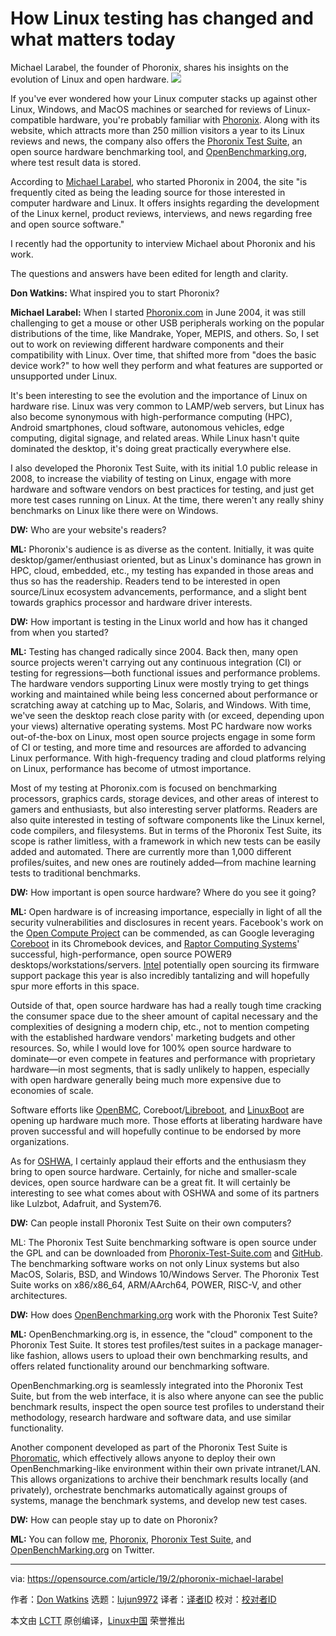 [#]: collector: (lujun9972)
[#]: translator: ( )
[#]: reviewer: ( )
[#]: publisher: ( )
[#]: url: ( )
[#]: subject: (How Linux testing has changed and what matters today)
[#]: via: (https://opensource.com/article/19/2/phoronix-michael-larabel)
[#]: author: (Don Watkins https://opensource.com/users/don-watkins)

How Linux testing has changed and what matters today
======
Michael Larabel, the founder of Phoronix, shares his insights on the evolution of Linux and open hardware.
![](https://opensource.com/sites/default/files/styles/image-full-size/public/lead-images/mistake_bug_fix_find_error.png?itok=PZaz3dga)

If you've ever wondered how your Linux computer stacks up against other Linux, Windows, and MacOS machines or searched for reviews of Linux-compatible hardware, you're probably familiar with [Phoronix][1]. Along with its website, which attracts more than 250 million visitors a year to its Linux reviews and news, the company also offers the [Phoronix Test Suite][2], an open source hardware benchmarking tool, and [OpenBenchmarking.org][3], where test result data is stored.

According to [Michael Larabel][4], who started Phoronix in 2004, the site "is frequently cited as being the leading source for those interested in computer hardware and Linux. It offers insights regarding the development of the Linux kernel, product reviews, interviews, and news regarding free and open source software."

I recently had the opportunity to interview Michael about Phoronix and his work.

The questions and answers have been edited for length and clarity.

**Don Watkins:** What inspired you to start Phoronix?

**Michael Larabel:** When I started [Phoronix.com][5] in June 2004, it was still challenging to get a mouse or other USB peripherals working on the popular distributions of the time, like Mandrake, Yoper, MEPIS, and others. So, I set out to work on reviewing different hardware components and their compatibility with Linux. Over time, that shifted more from "does the basic device work?" to how well they perform and what features are supported or unsupported under Linux.

It's been interesting to see the evolution and the importance of Linux on hardware rise. Linux was very common to LAMP/web servers, but Linux has also become synonymous with high-performance computing (HPC), Android smartphones, cloud software, autonomous vehicles, edge computing, digital signage, and related areas. While Linux hasn't quite dominated the desktop, it's doing great practically everywhere else.

I also developed the Phoronix Test Suite, with its initial 1.0 public release in 2008, to increase the viability of testing on Linux, engage with more hardware and software vendors on best practices for testing, and just get more test cases running on Linux. At the time, there weren't any really shiny benchmarks on Linux like there were on Windows.

**DW:** Who are your website's readers?

**ML:** Phoronix's audience is as diverse as the content. Initially, it was quite desktop/gamer/enthusiast oriented, but as Linux's dominance has grown in HPC, cloud, embedded, etc., my testing has expanded in those areas and thus so has the readership. Readers tend to be interested in open source/Linux ecosystem advancements, performance, and a slight bent towards graphics processor and hardware driver interests.

**DW:** How important is testing in the Linux world and how has it changed from when you started?

**ML:** Testing has changed radically since 2004. Back then, many open source projects weren't carrying out any continuous integration (CI) or testing for regressions—both functional issues and performance problems. The hardware vendors supporting Linux were mostly trying to get things working and maintained while being less concerned about performance or scratching away at catching up to Mac, Solaris, and Windows. With time, we've seen the desktop reach close parity with (or exceed, depending upon your views) alternative operating systems. Most PC hardware now works out-of-the-box on Linux, most open source projects engage in some form of CI or testing, and more time and resources are afforded to advancing Linux performance. With high-frequency trading and cloud platforms relying on Linux, performance has become of utmost importance.

Most of my testing at Phoronix.com is focused on benchmarking processors, graphics cards, storage devices, and other areas of interest to gamers and enthusiasts, but also interesting server platforms. Readers are also quite interested in testing of software components like the Linux kernel, code compilers, and filesystems. But in terms of the Phoronix Test Suite, its scope is rather limitless, with a framework in which new tests can be easily added and automated. There are currently more than 1,000 different profiles/suites, and new ones are routinely added—from machine learning tests to traditional benchmarks.

**DW:** How important is open source hardware? Where do you see it going?

**ML:** Open hardware is of increasing importance, especially in light of all the security vulnerabilities and disclosures in recent years. Facebook's work on the [Open Compute Project][6] can be commended, as can Google leveraging [Coreboot][7] in its Chromebook devices, and [Raptor Computing Systems][8]' successful, high-performance, open source POWER9 desktops/workstations/servers. [Intel][9] potentially open sourcing its firmware support package this year is also incredibly tantalizing and will hopefully spur more efforts in this space.

Outside of that, open source hardware has had a really tough time cracking the consumer space due to the sheer amount of capital necessary and the complexities of designing a modern chip, etc., not to mention competing with the established hardware vendors' marketing budgets and other resources. So, while I would love for 100% open source hardware to dominate—or even compete in features and performance with proprietary hardware—in most segments, that is sadly unlikely to happen, especially with open hardware generally being much more expensive due to economies of scale.

Software efforts like [OpenBMC][10], Coreboot/[Libreboot][11], and [LinuxBoot][12] are opening up hardware much more. Those efforts at liberating hardware have proven successful and will hopefully continue to be endorsed by more organizations.

As for [OSHWA][13], I certainly applaud their efforts and the enthusiasm they bring to open source hardware. Certainly, for niche and smaller-scale devices, open source hardware can be a great fit. It will certainly be interesting to see what comes about with OSHWA and some of its partners like Lulzbot, Adafruit, and System76.

**DW:** Can people install Phoronix Test Suite on their own computers?

ML: The Phoronix Test Suite benchmarking software is open source under the GPL and can be downloaded from [Phoronix-Test-Suite.com][2] and [GitHub][14]. The benchmarking software works on not only Linux systems but also MacOS, Solaris, BSD, and Windows 10/Windows Server. The Phoronix Test Suite works on x86/x86_64, ARM/AArch64, POWER, RISC-V, and other architectures.

**DW:** How does [OpenBenchmarking.org][15] work with the Phoronix Test Suite?

**ML:** OpenBenchmarking.org is, in essence, the "cloud" component to the Phoronix Test Suite. It stores test profiles/test suites in a package manager-like fashion, allows users to upload their own benchmarking results, and offers related functionality around our benchmarking software.

OpenBenchmarking.org is seamlessly integrated into the Phoronix Test Suite, but from the web interface, it is also where anyone can see the public benchmark results, inspect the open source test profiles to understand their methodology, research hardware and software data, and use similar functionality.

Another component developed as part of the Phoronix Test Suite is [Phoromatic][16], which effectively allows anyone to deploy their own OpenBenchmarking-like environment within their own private intranet/LAN. This allows organizations to archive their benchmark results locally (and privately), orchestrate benchmarks automatically against groups of systems, manage the benchmark systems, and develop new test cases.

**DW:** How can people stay up to date on Phoronix?

**ML:** You can follow [me][17], [Phoronix][18], [Phoronix Test Suite][19], and [OpenBenchMarking.org][20] on Twitter.

--------------------------------------------------------------------------------

via: https://opensource.com/article/19/2/phoronix-michael-larabel

作者：[Don Watkins][a]
选题：[lujun9972][b]
译者：[译者ID](https://github.com/译者ID)
校对：[校对者ID](https://github.com/校对者ID)

本文由 [LCTT](https://github.com/LCTT/TranslateProject) 原创编译，[Linux中国](https://linux.cn/) 荣誉推出

[a]: https://opensource.com/users/don-watkins
[b]: https://github.com/lujun9972
[1]: https://www.phoronix.com/
[2]: https://www.phoronix-test-suite.com/
[3]: https://openbenchmarking.org/
[4]: https://www.michaellarabel.com/
[5]: http://Phoronix.com
[6]: https://www.opencompute.org/
[7]: https://www.coreboot.org/
[8]: https://www.raptorcs.com/
[9]: https://www.phoronix.com/scan.php?page=news_item&px=Intel-Open-Source-FSP-Likely
[10]: https://en.wikipedia.org/wiki/OpenBMC
[11]: https://libreboot.org/
[12]: https://linuxboot.org/
[13]: https://www.oshwa.org/
[14]: https://github.com/phoronix-test-suite/
[15]: http://OpenBenchmarking.org
[16]: http://www.phoronix-test-suite.com/index.php?k=phoromatic
[17]: https://twitter.com/michaellarabel
[18]: https://twitter.com/phoronix
[19]: https://twitter.com/Phoromatic
[20]: https://twitter.com/OpenBenchmark
